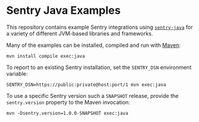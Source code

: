 Sentry Java Examples
===================

This repository contains example Sentry integrations using
[`sentry-java`][sentry-java] for a variety of different JVM-based libraries and
frameworks.

Many of the examples can be installed, compiled and run with [Maven][maven]:

    mvn install compile exec:java

To report to an existing Sentry installation, set the `SENTRY_DSN` environment
variable:

    SENTRY_DSN=https://public:private@host:port/1 mvn exec:java

To use a specific Sentry version such a `SNAPSHOT` release, provide the
`sentry.version` property to the Maven invocation:

    mvn -Dsentry.version=1.0.0-SNAPSHOT exec:java

[maven]: http://maven.apache.org/
[sentry-java]: https://github.com/getsentry/sentry-java
